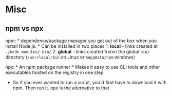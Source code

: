 # Misc

## npm vs npx
npm:
	* dependency/package manager you get out of the box when you install Node.js. 
	* Can be installed in two places
		1. **local** - links created at `./node_modules/.bin/`
		2. **global** - links created fromn the global `bin/` directory (`/usr/local/bin` on Linux or `%AppData/npm` windows)

npx:
	* An npm package runner
	* Makes it easy to use CLI tools and other executables hosted on the registry in one step

* So if you ever wanted to run a script, you'd first have to download it with npm. Then run it. npx is the alternative to that
